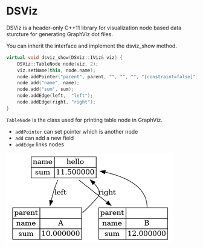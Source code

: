 # DSViz

DSViz is a header-only C++11 library for visualization node based data sturcture for generating GraphViz dot files. 

You can inherit the interface and implement the dsviz_show method. 

```c++
virtual void dsviz_show(DSViz::IViz& viz) {
    DSViz::TableNode node(viz, 2);
    viz.setName(this, node.name);
    node.addPointer("parent", parent, "", "", "", "[constraint=false]");
    node.add("name", name);
    node.add("sum", sum);
    node.addEdge(left,  "left");
    node.addEdge(right, "right");
}
```

`TableNode` is the class used for printing table node in GraphViz. 
- `addPointer` can set pointer which is another node
- `add` can add a new field
- `addEdge` links nodes 

![](./a.png)


